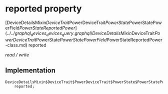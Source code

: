 


# reported property






[DeviceDetailsMixin$DeviceTrait$PowerDeviceTrait$PowerState$PowerStatePowerField$PowerStateReportedPower](../../graphql_devices_devices_query.graphql/DeviceDetailsMixin$DeviceTrait$PowerDeviceTrait$PowerState$PowerStatePowerField$PowerStateReportedPower-class.md) reported
  
_read / write_






## Implementation

```dart
DeviceDetailsMixin$DeviceTrait$PowerDeviceTrait$PowerState$PowerStatePowerField$PowerStateReportedPower
    reported;


```







